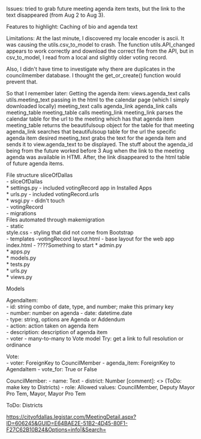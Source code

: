 Issues: tried to grab future meeting agenda item texts, but the link to the text
disappeared (from Aug 2 to Aug 3). 

Features to highlight:
Caching of bio and agenda text

Limitations:
At the last minute, I discovered my locale encoder is ascii.  It was causing 
the utils.csv_to_model to crash. The function utils.API_changed appears to work
 correctly and download the correct file from the API, but in csv_to_model,
 I read from a local and slightly older voting record.
 
Also, I didn't have time to investigate why there are duplicates in the 
councilmember database. I thought the get_or_create() function would prevent
that.  

So that I remember later:
Getting the agenda item: 
    views.agenda_text calls utils.meeting_text passing in the
    html to the calendar page (which I simply downloaded locally)
        meeting_text calls agenda_link
            agenda_link calls meeting_table
                meeting_table calls meeting_link
                    meeting_link parses the calendar table for the url
                    to the meeting which has that agenda item
                meeting_table returns the beautifulsoup object for the 
                table for that meeting
            agenda_link searches that beautifulsoup table for the url 
            the specific agenda item desired
        meeting_text grabs the text for the agenda item and sends it to 
        view.agenda_text to be displayed.
    The stuff about the agenda_id being from the future worked before 3 Aug 
    when the link to the meeting agenda was available in HTMl. After, the 
    link disappeared to the html table of future agenda items.

File structure
sliceOfDallas  
    - sliceOfDallas  
        * settings.py - included votingRecord app in Installed Apps  
        * urls.py - included votingRecord.urls   
        * wsgi.py - didn't touch  
    - votingRecord  
        - migrations  
            Files automated through makemigration  
        - static  
            style.css - styling that did not come from Bootstrap  
        - templates
            -votingRecord 
                layout.html - base layout for the web app  
                index.html - ????Something to start
        * admin.py  
        * apps.py  
        * models.py  
        * tests.py  
        * urls.py  
        * views.py  
    
Models 

AgendaItem:  
    - id: string combo of date, type, and number; make this primary key  
    - number: number on agenda
    - date: datetime.date   
    - type: string, options are Agenda or Addendum  
    - action: action taken on agenda item  
    - description: description of agenda item  
    - voter - many-to-many to Vote model
    Try: get a link to full resolution or ordinance
    
Vote:  
    - voter: ForeignKey to CouncilMember
    - agenda_item: ForeignKey to AgendaItem
    - vote_for: True or False
    
CouncilMember:
    - name: Text
    - district: Number  [comment]: <> (ToDo: make key to Districts)
    - role: Allowed values: CouncilMember, Deputy Mayor Pro Tem, Mayor, Mayor Pro Tem
    
ToDo: Districts
    
https://cityofdallas.legistar.com/MeetingDetail.aspx?ID=606245&GUID=E64BAE2E-51B2-4D45-80F1-F27C62B10B24&Options=info|&Search=
